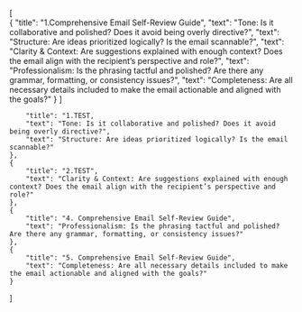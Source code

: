 [    
    {
        "title": "1.Comprehensive Email Self-Review Guide",
        "text": "Tone: Is it collaborative and polished? Does it avoid being overly directive?",
        "text": "Structure: Are ideas prioritized logically? Is the email scannable?",
        "text": "Clarity & Context: Are suggestions explained with enough context? Does the email align with the recipient’s perspective and role?",
        "text": "Professionalism: Is the phrasing tactful and polished? Are there any grammar, formatting, or consistency issues?",
        "text": "Completeness: Are all necessary details included to make the email actionable and aligned with the goals?"
    }
]
        
        
        "title": "1.TEST,
        "text": "Tone: Is it collaborative and polished? Does it avoid being overly directive?",
        "text": "Structure: Are ideas prioritized logically? Is the email scannable?"        
    },
    {
        "title": "2.TEST",
        "text": "Clarity & Context: Are suggestions explained with enough context? Does the email align with the recipient’s perspective and role?"        
    },
    {
        "title": "4. Comprehensive Email Self-Review Guide",        
        "text": "Professionalism: Is the phrasing tactful and polished? Are there any grammar, formatting, or consistency issues?"        
    },
    {
        "title": "5. Comprehensive Email Self-Review Guide",        
        "text": "Completeness: Are all necessary details included to make the email actionable and aligned with the goals?"
    }    
]
